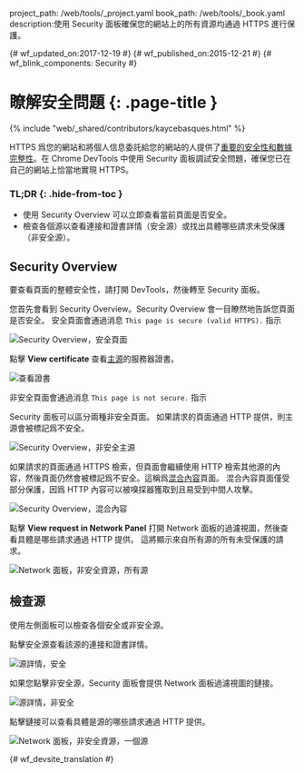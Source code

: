 project_path: /web/tools/_project.yaml
book_path: /web/tools/_book.yaml
description:使用 Security 面板確保您的網站上的所有資源均通過 HTTPS 進行保護。

{# wf_updated_on:2017-12-19 #}
{# wf_published_on:2015-12-21 #}
{# wf_blink_components: Security #}

# 瞭解安全問題 {: .page-title }

{% include "web/_shared/contributors/kaycebasques.html" %}

HTTPS 爲您的網站和將個人信息委託給您的網站的人提供了[重要的安全性和數據完整性][why-https]。在 Chrome DevTools 中使用 Security 面板調試安全問題，確保您已在自己的網站上恰當地實現 HTTPS。




### TL;DR {: .hide-from-toc }
- 使用 Security Overview 可以立即查看當前頁面是否安全。
- 檢查各個源以查看連接和證書詳情（安全源）或找出具體哪些請求未受保護（非安全源）。


## Security Overview

要查看頁面的整體安全性，請打開 DevTools，然後轉至 Security 面板。
 

您首先會看到 Security Overview。Security Overview 會一目瞭然地告訴您頁面是否安全。
安全頁面會通過消息 `This page is secure (valid HTTPS).` 指示


![Security Overview，安全頁面](images/overview-secure.png)

點擊 **View certificate** 查看[主源][same-origin-policy]的服務器證書。
 

![查看證書](images/view-certificate.png)

非安全頁面會通過消息 `This page is not secure.` 指示

Security 面板可以區分兩種非安全頁面。
如果請求的頁面通過 HTTP 提供，則主源會被標記爲不安全。
 

![Security Overview，非安全主源](images/overview-non-secure.png)

如果請求的頁面通過 HTTPS 檢索，但頁面會繼續使用 HTTP 檢索其他源的內容，然後頁面仍然會被標記爲不安全。這稱爲[混合內容][mixed-content]頁面。
混合內容頁面僅受部分保護，因爲 HTTP 內容可以被嗅探器獲取到且易受到中間人攻擊。
 

![Security Overview，混合內容](images/overview-mixed.png)

點擊 **View request in Network Panel** 打開 Network 面板的過濾視圖，然後查看具體是哪些請求通過 HTTP 提供。
這將顯示來自所有源的所有未受保護的請求。
 

![Network 面板，非安全資源，所有源](images/network-all.png)

## 檢查源

使用左側面板可以檢查各個安全或非安全源。 

點擊安全源查看該源的連接和證書詳情。


![源詳情，安全](images/origin-detail-secure.png)

如果您點擊非安全源，Security 面板會提供 Network 面板過濾視圖的鏈接。 

![源詳情，非安全](images/origin-detail-non-secure.png)

點擊鏈接可以查看具體是源的哪些請求通過 HTTP 提供。
 

![Network 面板，非安全資源，一個源](images/network-one.png)





[mixed-content]: /web/fundamentals/security/prevent-mixed-content/what-is-mixed-content
[same-origin-policy]: https://en.wikipedia.org/wiki/Same-origin_policy
[why-https]: /web/fundamentals/security/encrypt-in-transit/why-https


{# wf_devsite_translation #}
